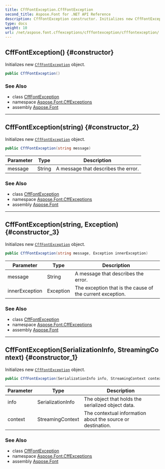 ```yaml
---
title: CffFontException.CffFontException
second_title: Aspose.Font for .NET API Reference
description: CffFontException constructor. Initializes new CffFontException object
type: docs
weight: 10
url: /net/aspose.font.cffexceptions/cfffontexception/cfffontexception/
---
```

## CffFontException() {#constructor}

Initializes new [`CffFontException`](../) object.

```csharp
public CffFontException()
```

### See Also

* class [CffFontException](../)
* namespace [Aspose.Font.CffExceptions](../../cfffontexception/)
* assembly [Aspose.Font](../../../)

---

## CffFontException(string) {#constructor_2}

Initializes new [`CffFontException`](../) object.

```csharp
public CffFontException(string message)
```

| Parameter | Type | Description |
| --- | --- | --- |
| message | String | A message that describes the error. |

### See Also

* class [CffFontException](../)
* namespace [Aspose.Font.CffExceptions](../../cfffontexception/)
* assembly [Aspose.Font](../../../)

---

## CffFontException(string, Exception) {#constructor_3}

Initializes new [`CffFontException`](../) object.

```csharp
public CffFontException(string message, Exception innerException)
```

| Parameter | Type | Description |
| --- | --- | --- |
| message | String | A message that describes the error. |
| innerException | Exception | The exception that is the cause of the current exception. |

### See Also

* class [CffFontException](../)
* namespace [Aspose.Font.CffExceptions](../../cfffontexception/)
* assembly [Aspose.Font](../../../)

---

## CffFontException(SerializationInfo, StreamingContext) {#constructor_1}

Initializes new [`CffFontException`](../) object.

```csharp
public CffFontException(SerializationInfo info, StreamingContext context)
```

| Parameter | Type | Description |
| --- | --- | --- |
| info | SerializationInfo | The object that holds the serialized object data. |
| context | StreamingContext | The contextual information about the source or destination. |

### See Also

* class [CffFontException](../)
* namespace [Aspose.Font.CffExceptions](../../cfffontexception/)
* assembly [Aspose.Font](../../../)


